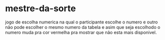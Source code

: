 # mestre-da-sorte
jogo de escolha numerica na qual o participante escolhe o numero e outro não pode escolher o mesmo numero da tabela e asim que seja escolhodo o numero muda pra cor vermelha pra mostrar que não esta mais disponivel.
